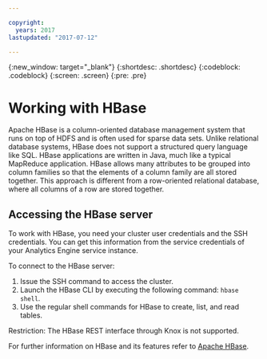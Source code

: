 ```yaml
---

copyright:
  years: 2017
lastupdated: "2017-07-12"

---
```


<!-- Attribute definitions -->
{:new_window: target="_blank"}
{:shortdesc: .shortdesc}
{:codeblock: .codeblock}
{:screen: .screen}
{:pre: .pre}

# Working with HBase

Apache HBase is a column-oriented database management system that runs on top of HDFS and is often used for sparse data sets. Unlike relational database systems, HBase does not support a structured query language like SQL. HBase applications are written in Java, much like a typical MapReduce application. HBase allows many attributes to be grouped into column families so that the elements of a column family are all stored together. This approach is different from a row-oriented relational database, where all columns of a row are stored together. 

## Accessing the HBase server
To work with HBase, you need your cluster user credentials and the SSH credentials. You can get this information from the service credentials of your Analytics Engine service instance.

To connect to the HBase server:

1. Issue the SSH command to access the cluster.
2. Launch the HBase CLI by executing the following command: `hbase shell`.
3. Use the regular shell commands for HBase to create, list, and read tables.

Restriction: The HBase REST interface through Knox is not supported.

For further information on HBase and its features refer to [Apache HBase](https://hortonworks.com/apache/hbase/).
